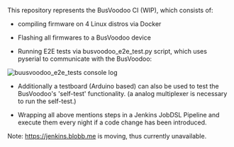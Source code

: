 This repository represents the BusVoodoo CI (WIP), which consists of:

- compiling firmware on 4 Linux distros via Docker

- Flashing all firmwares to a BusVoodoo device

- Running E2E tests via busvoodoo_e2e_test.py script,
  which uses pyserial to communicate with the BusVoodoo:

![buusvoodoo_e2e_tests console log](https://boddenberg.it/busvoodoo/busvoodoo_e2e_example.png)


- Additionally a testboard (Arduino based) can also be used to test the
  BusVoodoo's 'self-test' functionality. (a analog multiplexer is
  necessary to run the self-test.)

- Wrapping all above mentions steps in a Jenkins JobDSL Pipeline
  and execute them every night if a code change has been introduced.


Note: https://jenkins.blobb.me is moving, thus currently unavailable.
